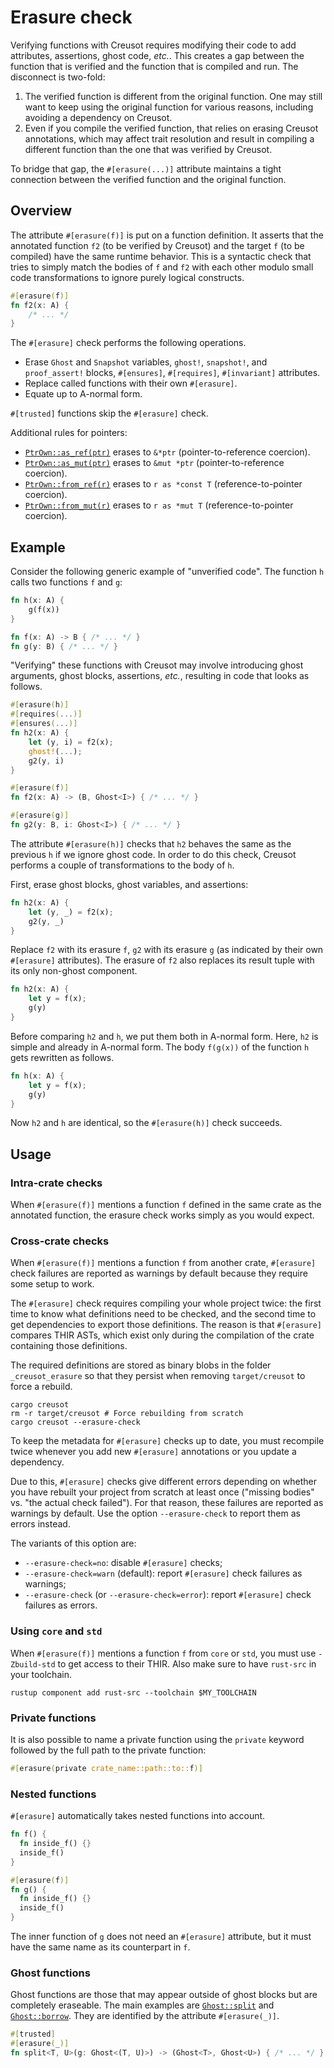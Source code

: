 # Erasure check

Verifying functions with Creusot requires modifying their code to add attributes, assertions, ghost code, *etc.*.
This creates a gap between the function that is verified and the function that is compiled and run.
The disconnect is two-fold:

1. The verified function is different from the original function.
   One may still want to keep using the original function for various reasons,
   including avoiding a dependency on Creusot.
2. Even if you compile the verified function, that relies on erasing Creusot annotations,
   which may affect trait resolution and result in compiling a different function
   than the one that was verified by Creusot.

To bridge that gap, the `#[erasure(...)]` attribute maintains a tight connection
between the verified function and the original function.

## Overview

The attribute `#[erasure(f)]` is put on a function definition.
It asserts that the annotated function `f2` (to be verified by Creusot) and the target `f`
(to be compiled) have the same runtime behavior.
This is a syntactic check that tries to simply match the bodies of `f` and `f2` with each other
modulo small code transformations to ignore purely logical constructs.

```rust
#[erasure(f)]
fn f2(x: A) {
    /* ... */
}
```

The `#[erasure]` check performs the following operations.

- Erase `Ghost` and `Snapshot` variables, `ghost!`, `snapshot!`, and `proof_assert!` blocks,
  `#[ensures]`, `#[requires]`, `#[invariant]` attributes.
- Replace called functions with their own `#[erasure]`.
- Equate up to A-normal form.

`#[trusted]` functions skip the `#[erasure]` check.

Additional rules for pointers:

- [`PtrOwn::as_ref(ptr)`](https://creusot-rs.github.io/creusot/doc/creusot_contracts/ghost/struct.PtrOwn.html#method.as_ref) erases to `&*ptr` (pointer-to-reference coercion).
- [`PtrOwn::as_mut(ptr)`](https://creusot-rs.github.io/creusot/doc/creusot_contracts/ghost/struct.PtrOwn.html#method.as_mut) erases to `&mut *ptr` (pointer-to-reference coercion).
- [`PtrOwn::from_ref(r)`](https://creusot-rs.github.io/creusot/doc/creusot_contracts/ghost/struct.PtrOwn.html#method.from_ref) erases to `r as *const T` (reference-to-pointer coercion).
- [`PtrOwn::from_mut(r)`](https://creusot-rs.github.io/creusot/doc/creusot_contracts/ghost/struct.PtrOwn.html#method.from_mut) erases to `r as *mut T` (reference-to-pointer coercion).

## Example

Consider the following generic example of "unverified code".
The function `h` calls two functions `f` and `g`:

```rust
fn h(x: A) {
    g(f(x))
}

fn f(x: A) -> B { /* ... */ }
fn g(y: B) { /* ... */ }
```

"Verifying" these functions with Creusot may involve introducing ghost arguments,
ghost blocks, assertions, *etc.*, resulting in code that looks as follows.

```rust
#[erasure(h)]
#[requires(...)]
#[ensures(...)]
fn h2(x: A) {
    let (y, i) = f2(x);
    ghost!(...);
    g2(y, i)
}

#[erasure(f)]
fn f2(x: A) -> (B, Ghost<I>) { /* ... */ }

#[erasure(g)]
fn g2(y: B, i: Ghost<I>) { /* ... */ }
```

The attribute `#[erasure(h)]` checks that `h2` behaves the same as the previous `h` if we ignore ghost code.
In order to do this check, Creusot performs a couple of transformations to the body of `h`.

First, erase ghost blocks, ghost variables, and assertions:

```rust
fn h2(x: A) {
    let (y, _) = f2(x);
    g2(y, _)
}
```

Replace `f2` with its erasure `f`, `g2` with its erasure `g` (as indicated by their own `#[erasure]` attributes).
The erasure of `f2` also replaces its result tuple with its only non-ghost component.

```rust
fn h2(x: A) {
    let y = f(x);
    g(y)
}
```

Before comparing `h2` and `h`, we put them both in A-normal form. Here, `h2` is simple and already in A-normal form.
The body `f(g(x))` of the function `h` gets rewritten as follows.

```rust
fn h(x: A) {
    let y = f(x);
    g(y)
}
```

Now `h2` and `h` are identical, so the `#[erasure(h)]` check succeeds.

## Usage

### Intra-crate checks

When `#[erasure(f)]` mentions a function `f` defined in the same crate
as the annotated function, the erasure check works simply as you would expect.

### Cross-crate checks

When `#[erasure(f)]` mentions a function `f` from another crate,
`#[erasure]` check failures are reported as warnings by default
because they require some setup to work.

The `#[erasure]` check requires compiling your whole project twice: the first time to know what definitions
need to be checked, and the second time to get dependencies to export those definitions. The reason is that
`#[erasure]` compares THIR ASTs, which exist only during the compilation of the crate containing those definitions.

The required definitions are stored as binary blobs in the folder `_creusot_erasure` so that they persist
when removing `target/creusot` to force a rebuild.

```
cargo creusot
rm -r target/creusot # Force rebuilding from scratch
cargo creusot --erasure-check
```

To keep the metadata for `#[erasure]` checks up to date, you must recompile twice whenever you add new
`#[erasure]` annotations or you update a dependency.

Due to this, `#[erasure]` checks give different errors depending on whether you have rebuilt your
project from scratch at least once ("missing bodies" vs. "the actual check failed").
For that reason, these failures are reported as warnings by default.
Use the option `--erasure-check` to report them as errors instead.

The variants of this option are:

- `--erasure-check=no`: disable `#[erasure]` checks;
- `--erasure-check=warn` (default): report `#[erasure]` check failures as warnings;
- `--erasure-check` (or `--erasure-check=error`): report `#[erasure]` check failures as errors.

### Using `core` and `std`

When `#[erasure(f)]` mentions a function `f` from `core` or `std`, you must use
`-Zbuild-std` to get access to their THIR. Also make sure to have `rust-src` in your toolchain.

```
rustup component add rust-src --toolchain $MY_TOOLCHAIN
```

### Private functions

It is also possible to name a private function using the `private` keyword
followed by the full path to the private function:

```rust
#[erasure(private crate_name::path::to::f)]
```

### Nested functions

`#[erasure]` automatically takes nested functions into account.

```rust
fn f() {
  fn inside_f() {}
  inside_f()
}

#[erasure(f)]
fn g() {
  fn inside_f() {}
  inside_f()
}
```

The inner function of `g` does not need an `#[erasure]` attribute,
but it must have the same name as its counterpart in `f`.

### Ghost functions

Ghost functions are those that may appear outside of ghost blocks
but are completely eraseable. The main examples are [`Ghost::split`][ghost-split]
and [`Ghost::borrow`][ghost-borrow]. They are identified by the attribute `#[erasure(_)]`.

[ghost-split]: https://creusot-rs.github.io/creusot/doc/creusot_contracts/ghost/struct.Ghost.html#method.split
[ghost-borrow]: https://creusot-rs.github.io/creusot/doc/creusot_contracts/ghost/struct.Ghost.html#method.borrow

```rust
#[trusted]
#[erasure(_)]
fn split<T, U>(g: Ghost<(T, U)>) -> (Ghost<T>, Ghost<U>) { /* ... */ }
```
